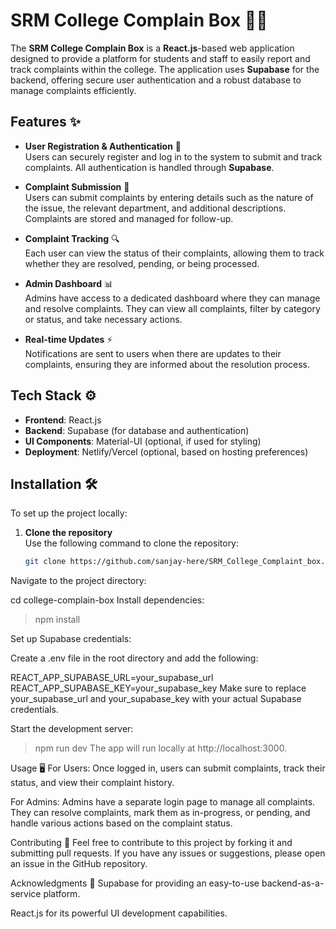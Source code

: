 # SRM College Complain Box 🏫📢

The **SRM College Complain Box** is a **React.js**-based web application designed to provide a platform for students and staff to easily report and track complaints within the college. The application uses **Supabase** for the backend, offering secure user authentication and a robust database to manage complaints efficiently.

## Features ✨

- **User Registration & Authentication** 🔐  
  Users can securely register and log in to the system to submit and track complaints. All authentication is handled through **Supabase**.

- **Complaint Submission** 📝  
  Users can submit complaints by entering details such as the nature of the issue, the relevant department, and additional descriptions. Complaints are stored and managed for follow-up.

- **Complaint Tracking** 🔍  
  Each user can view the status of their complaints, allowing them to track whether they are resolved, pending, or being processed.

- **Admin Dashboard** 📊  
  Admins have access to a dedicated dashboard where they can manage and resolve complaints. They can view all complaints, filter by category or status, and take necessary actions.

- **Real-time Updates** ⚡  
  Notifications are sent to users when there are updates to their complaints, ensuring they are informed about the resolution process.

## Tech Stack ⚙️

- **Frontend**: React.js
- **Backend**: Supabase (for database and authentication)
- **UI Components**: Material-UI (optional, if used for styling)
- **Deployment**: Netlify/Vercel (optional, based on hosting preferences)

## Installation 🛠️

To set up the project locally:

1. **Clone the repository**  
   Use the following command to clone the repository:

   ```bash
   git clone https://github.com/sanjay-here/SRM_College_Complaint_box.git
Navigate to the project directory:

cd college-complain-box
Install dependencies:

>npm install

Set up Supabase credentials:

Create a .env file in the root directory and add the following:

REACT_APP_SUPABASE_URL=your_supabase_url
REACT_APP_SUPABASE_KEY=your_supabase_key
Make sure to replace your_supabase_url and your_supabase_key with your actual Supabase credentials.

Start the development server:

>npm run dev
The app will run locally at http://localhost:3000.

Usage 🖥️
For Users:
Once logged in, users can submit complaints, track their status, and view their complaint history.

For Admins:
Admins have a separate login page to manage all complaints. They can resolve complaints, mark them as in-progress, or pending, and handle various actions based on the complaint status.

Contributing 🤝
Feel free to contribute to this project by forking it and submitting pull requests. If you have any issues or suggestions, please open an issue in the GitHub repository.

Acknowledgments 🙏
Supabase for providing an easy-to-use backend-as-a-service platform.

React.js for its powerful UI development capabilities.
